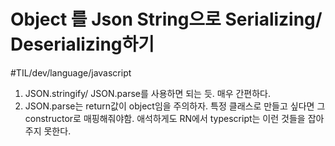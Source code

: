 # Object 를 Json String으로 Serializing/ Deserializing하기 
#TIL/dev/language/javascript

1. JSON.stringify/ JSON.parse를 사용하면 되는 듯. 매우 간편하다. 
2. JSON.parse는 return값이 object임을 주의하자. 특정 클래스로 만들고 싶다면 그 constructor로 매핑해줘야함. 애석하게도 RN에서 typescript는 이런 것들을 잡아주지 못한다. 